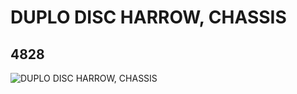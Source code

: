 # DUPLO DISC HARROW, CHASSIS
## 4828
![DUPLO DISC HARROW, CHASSIS](https://lc-www-live-s.legocdn.com/media/bricks/5/2/4247788.jpg)